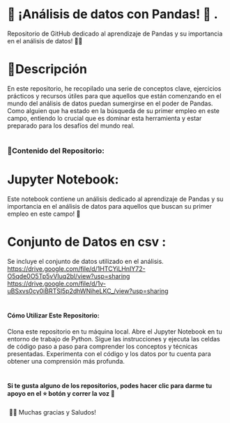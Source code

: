 # 🚀 ¡Análisis de datos con Pandas! 🐼 . 
Repositorio de GitHub dedicado al aprendizaje de Pandas y su importancia en el análisis de datos! 🐼💼


# 📝Descripción

En este repositorio, he recopilado una serie de conceptos clave, ejercicios prácticos y recursos útiles para que aquellos que están comenzando en el mundo del análisis de datos puedan sumergirse en el poder de Pandas. Como alguien que ha estado en la búsqueda de su primer empleo en este campo, entiendo lo crucial que es dominar esta herramienta y estar preparado para los desafíos del mundo real.


# <h3>🎯Contenido del Repositorio:<h3>

# Jupyter Notebook:
Este notebook contiene un análisis dedicado al aprendizaje de Pandas y su importancia en el análisis de datos para aquellos que buscan su primer empleo en este campo! 🐼

# Conjunto de Datos en csv : 
Se incluye el conjunto de datos utilizado en el análisis. 
https://drive.google.com/file/d/1HTCYiLHnIY72-O5qde0O5Tp5vVIuq2bl/view?usp=sharing
https://drive.google.com/file/d/1v-uBSxvs0cy0iBRTSl5p2dhWNiheLKC_/view?usp=sharing

# <h4> Cómo Utilizar Este Repositorio: <h4>

Clona este repositorio en tu máquina local.
Abre el Jupyter Notebook en tu entorno de trabajo de Python.
Sigue las instrucciones y ejecuta las celdas de código paso a paso para comprender los conceptos y técnicas presentadas.
Experimenta con el código y los datos por tu cuenta para obtener una comprensión más profunda.

# <h4> Si te gusta alguno de los repositorios, podes hacer clic para darme tu apoyo en el ⭐️ botón y correr la voz 🦄⁣ <h4>
⁣
👩‍💻 Muchas gracias y Saludos!⁣
